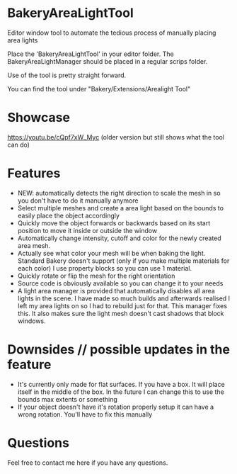 # BakeryAreaLightTool
Editor window tool to automate the tedious process of manually placing area lights

Place the 'BakeryAreaLightTool' in your editor folder.
The BakeryAreaLightManager should be placed in a regular scrips folder.

Use of the tool is pretty straight forward.

You can find the tool under "Bakery/Extensions/Arealight Tool"

# Showcase
https://youtu.be/cQpf7xW_Myc 
(older version but still shows what the tool can do)

# Features
- NEW: automatically detects the right direction to scale the mesh in so you don't have to do it manually anymore
- Select multiple meshes and create a area light based on the bounds to easily place the object accordingly
- Quickly move the object forwards or backwards based on its start position to move it inside or outside the window
- Automatically change intensity, cutoff and color for the newly created area mesh. 
- Actually see what color your mesh will be when baking the light. Standard Bakery doesn't support (only if you make multiple materials for each color) I use property blocks so you can use 1 material. 
- Quickly rotate or flip the mesh for the right orientation
- Source code is obviously available so you can change it to your needs
- A light area manager is provided that automatically disables all area lights in the scene. I have made so much builds and afterwards realised I left my area lights on so I had to rebuild just for that. This manager fixes this. It also makes sure the light mesh doesn't cast shadows that block windows.

# Downsides // possible updates in the feature
- It's currently only made for flat surfaces. If you have a box. It will place itself in the middle of the box. In the future I can change this to use the bounds max extents or something
- If your object doesn't have it's rotation properly setup it can have a wrong rotation. You'll have to fix this manually

# Questions
Feel free to contact me here if you have any questions.


